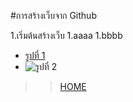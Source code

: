 #การสร้างเว็บจาก Github

1.เริ่มต้นสร้างเว็บ
1.aaaa
1.bbbb

- [รูปที่ 1](https://portcitydaily.com/wp-content/uploads/COVID19.jpg)
- ![รูปที่ 2](https://portcitydaily.com/wp-content/uploads/COVID19.jpg)

>>[HOME](/)



